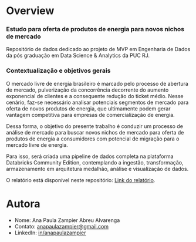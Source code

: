 # Overview
### Estudo para oferta de produtos de energia para novos nichos de mercado

Repositório de dados dedicado ao projeto de MVP em Engenharia de Dados da pós graduação em Data Science & Analytics da PUC RJ.

### Contextualização e objetivos gerais
O mercado livre de energia brasileiro é marcado pelo processo de abertura de mercado, pulverização da concorrência decorrente do aumento exponencial de clientes e a consequente redução do ticket médio. Nesse cenário, faz-se necessário analisar potenciais segmentos de mercado para oferta de novos produtos de energia, que ultimamente podem  gerar vantagem competitiva para empresas de comercialização de energia.

Dessa forma, o objetivo do presente trabalho é conduzir um processo de análise de mercado para buscar novos nichos de mercado para oferta de produtos de energia a consumidores com potencial de migração para o mercado livre de energia.

Para isso, será criada uma pipeline de dados completa na plataforma Databricks Community Edition, contemplando a ingestão, transformação, armazenamento em arquitetura medalhão, análise e visualização de dados.
 
O relatório está disponível neste repositório: [Link do relatório](https://github.com/anapaulazampier/mvp-dataengineering/blob/main/MVP%20-%20Data%20Engineering.pdf). 


# Autora
- Nome: Ana Paula Zampier Abreu Alvarenga 
- Contato: anapaulazampier@gmail.com 
- LinkedIn: [in/anapaulazampier](https://linkedin.com/in/anapaulazampier/) 
